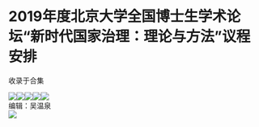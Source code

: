 # 2019年度北京大学全国博士生学术论坛“新时代国家治理：理论与方法”议程安排


收录于合集

![](/images/427/2.png)![](/images/427/3.png)![](/images/427/4.png)![](/images/427/5.png)![](/images/427/6.png)  
编辑：吴温泉  
![](/images/427/7.jpeg)

  

